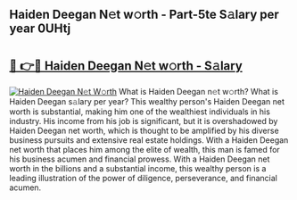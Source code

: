 ## Haiden Deegan N𝚎t w𝚘rth - Part-5te S𝚊lary per year 0UHtj

# <h2><a href="http://gc0a9q.nevu.top/?p=Haiden+Deegan">🔗 👉🔴 Haiden Deegan N𝚎t w𝚘rth - S𝚊lary</a></h2>

[![Haiden Deegan N𝚎t W𝚘rth](https://i.imgur.com/Oavwk0R.jpeg)](http://gc0a9q.nevu.top/?p=Haiden+Deegan)
What is Haiden Deegan n𝚎t w𝚘rth? What is Haiden Deegan s𝚊lary per year?
This wealthy person's Haiden Deegan net worth is substantial, making him one of the wealthiest individuals in his industry. His income from his job is significant, but it is overshadowed by Haiden Deegan net worth, which is thought to be amplified by his diverse business pursuits and extensive real estate holdings. With a Haiden Deegan net worth that places him among the elite of wealth, this man is famed for his business acumen and financial prowess. With a Haiden Deegan net worth in the billions and a substantial income, this wealthy person is a leading illustration of the power of diligence, perseverance, and financial acumen.
